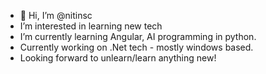- 👋 Hi, I’m @nitinsc
- I’m interested in learning new tech
- I’m currently learning Angular, AI programming in python.
- Currently working on .Net tech - mostly windows based.
- Looking forward to unlearn/learn anything new!

<!---
nitinsc/nitinsc is a ✨ special ✨ repository because its `README.md` (this file) appears on your GitHub profile.
You can click the Preview link to take a look at your changes.
--->
